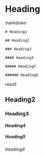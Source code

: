 <!-- word export demo-headings.md-->
# Heading

markdown

```
# Heading1

## Heading2

### Heading3

#### Heading4

##### Heading5

###### Heading6
```

result

## Heading2

### Heading3

#### Heading4

##### Heading5

###### Heading6




